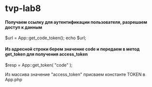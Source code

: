 # tvp-lab8

#### Получаем ссылку для аутентификации пользователя, разрешаем доступ к данным
$url = App::get_code_token();
echo $url;

#### Из адресной строки берем значение code и передаем в метод get_token для получения access_token
$resp = App::get_token( "code" );

Из массива значение "access_token" присваем константе TOKEN в App.php
